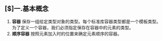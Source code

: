 ## [$]一.基本概念

1.	**容器** 保存一组给定类型对象的类型。每个标准库容器类型都是一个模板类型。为了定义一个容器，我们必须指定保存在容器中的元素的类型。
2.	**顺序容器** 按照元素加入时的位置来确定元素顺序的容器。
